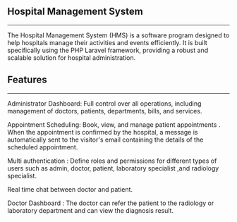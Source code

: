 ## Hospital Management System
<hr/>
The Hospital Management System (HMS) is a software program designed to help hospitals manage their activities and events efficiently. It is built specifically using the PHP Laravel framework, providing a robust and scalable solution for hospital administration.

## Features
<hr/>

Administrator Dashboard: Full control over all operations, including management of doctors, patients, departments, bills, and services.

Appointment Scheduling: Book, view, and manage patient appointments . When the appointment is confirmed by the hospital, a message is automatically sent to the visitor's email containing the details of the scheduled appointment.

Multi authentication : Define roles and permissions for different types of users such as admin, doctor, patient, laboratory specialist ,and radiology specialist.

Real time chat between doctor and patient.

Doctor Dashboard : The doctor can refer the patient to the radiology or laboratory department and can view the diagnosis result.

